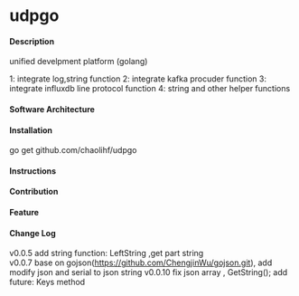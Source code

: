 # udpgo

#### Description
unified develpment platform (golang)

1: integrate log,string function 
2: integrate kafka procuder function
3: integrate influxdb line protocol function
4: string and other helper functions 

#### Software Architecture

#### Installation

go get github.com/chaolihf/udpgo


#### Instructions



#### Contribution


#### Feature

#### Change Log
v0.0.5 add string function: LeftString ,get part string  
v0.0.7 base on gojson(https://github.com/ChengjinWu/gojson.git), add modify json and serial to json string 
v0.0.10 fix json array , GetString(); add future: Keys method